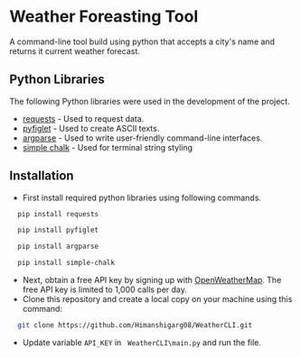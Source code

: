 
# Weather Foreasting Tool

A command-line tool build using python that accepts a city's name and returns it current weather forecast.

## Python Libraries

The following Python libraries were used in the development of the project.
- [requests](https://requests.readthedocs.io/en/latest/) - Used to request data.
- [pyfiglet](https://pypi.org/project/pyfiglet/0.7/) - Used to create ASCII texts.
- [argparse](https://docs.python.org/3/library/argparse.html) - Used to write user-friendly command-line interfaces.
- [simple chalk](https://pypi.org/project/simple-chalk/) - Used for terminal string styling

## Installation
- First install required python libraries using following commands.
```bash
  pip install requests
```
```bash
  pip install pyfiglet
```
```bash
  pip install argparse 
```
```bash
  pip install simple-chalk
```
- Next, obtain a free API key by signing up with [OpenWeatherMap](https://openweathermap.org/api). The free API key is limited to 1,000 calls per day.
- Clone this repository and create a local copy on your machine using this command:
```bash
  git clone https://github.com/Himanshigarg08/WeatherCLI.git
```
- Update variable ```API_KEY``` in ``` WeatherCLI\main.py``` and run the file.
